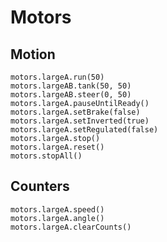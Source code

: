 # Motors

## Motion

```cards
motors.largeA.run(50)
motors.largeAB.tank(50, 50)
motors.largeAB.steer(0, 50)
motors.largeA.pauseUntilReady()
motors.largeA.setBrake(false)
motors.largeA.setInverted(true)
motors.largeA.setRegulated(false)
motors.largeA.stop()
motors.largeA.reset()
motors.stopAll()
```

## Counters

```cards
motors.largeA.speed()
motors.largeA.angle()
motors.largeA.clearCounts()
```